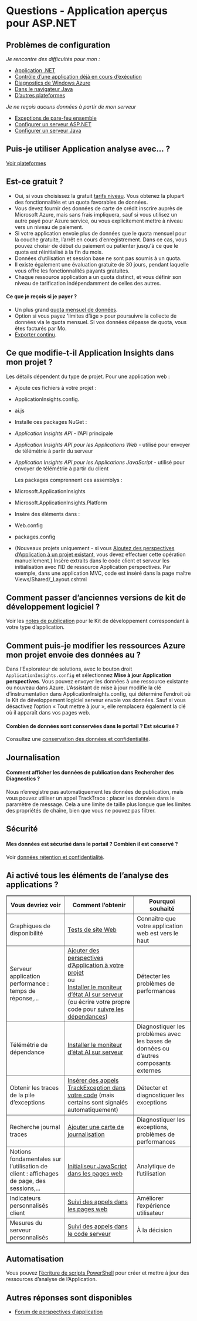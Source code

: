 <properties 
    pageTitle="Résolution des problèmes et Questions sur les aspects d’Application" 
    description="Un élément de Visual Studio Application Insights précisé ou ne fonctionne pas ? Essayez ici." 
    services="application-insights" 
    documentationCenter=".net"
    authors="alancameronwills" 
    manager="douge"/>

<tags 
    ms.service="application-insights" 
    ms.workload="mobile" 
    ms.tgt_pltfrm="ibiza" 
    ms.devlang="na" 
    ms.topic="article" 
    ms.date="08/24/2016" 
    ms.author="awills"/>
 
# <a name="questions---application-insights-for-aspnet"></a>Questions - Application aperçus pour ASP.NET

## <a name="configuration-problems"></a>Problèmes de configuration

*Je rencontre des difficultés pour mon :*

* [Application .NET](app-insights-asp-net-troubleshoot-no-data.md)
* [Contrôle d’une application déjà en cours d’exécution](app-insights-monitor-performance-live-website-now.md#troubleshooting)
* [Diagnostics de Windows Azure](app-insights-azure-diagnostics.md)
* [Dans le navigateur Java](app-insights-java-troubleshoot.md)
* [D’autres plateformes](app-insights-platforms.md)

*Je ne reçois aucuns données à partir de mon serveur*

* [Exceptions de pare-feu ensemble](app-insights-ip-addresses.md)
* [Configurer un serveur ASP.NET](app-insights-monitor-performance-live-website-now.md)
* [Configurer un serveur Java](app-insights-java-agent.md)


## <a name="can-i-use-application-insights-with-"></a>Puis-je utiliser Application analyse avec... ?

[Voir plateformes][platforms]


## <a name="is-it-free"></a>Est-ce gratuit ?

* Oui, si vous choisissez la gratuit [tarifs niveau](app-insights-pricing.md). Vous obtenez la plupart des fonctionnalités et un quota favorables de données. 
* Vous devez fournir des données de carte de crédit inscrire auprès de Microsoft Azure, mais sans frais impliquera, sauf si vous utilisez un autre payé pour Azure service, ou vous explicitement mettre à niveau vers un niveau de paiement.
* Si votre application envoie plus de données que le quota mensuel pour la couche gratuite, l’arrêt en cours d’enregistrement. Dans ce cas, vous pouvez choisir de début du paiement ou patienter jusqu'à ce que le quota est réinitialisé à la fin du mois.
* Données d’utilisation et session base ne sont pas soumis à un quota.
* Il existe également une évaluation gratuite de 30 jours, pendant laquelle vous offre les fonctionnalités payants gratuites.
* Chaque ressource application a un quota distinct, et vous définir son niveau de tarification indépendamment de celles des autres.

#### <a name="what-do-i-get-if-i-pay"></a>Ce que je reçois si je payer ?

* Un plus grand [quota mensuel de données](https://azure.microsoft.com/pricing/details/application-insights/).
* Option si vous payez 'limites d’âge » pour poursuivre la collecte de données via le quota mensuel. Si vos données dépasse de quota, vous êtes facturés par Mo.
* [Exporter continu](app-insights-export-telemetry.md).


## <a name="q14"></a>Ce que modifie-t-il Application Insights dans mon projet ?

Les détails dépendent du type de projet. Pour une application web :


+ Ajoute ces fichiers à votre projet :

 + ApplicationInsights.config. 
 + ai.js


+ Installe ces packages NuGet :

 -  *Application Insights API* - l’API principale

 -  *Application Insights API pour les Applications Web* - utilisé pour envoyer de télémétrie à partir du serveur

 -  *Application Insights API pour les Applications JavaScript* - utilisé pour envoyer de télémétrie à partir du client

    Les packages comprennent ces assemblys :

 - Microsoft.ApplicationInsights

 - Microsoft.ApplicationInsights.Platform

+ Insère des éléments dans :

 - Web.config

 - packages.config

+ (Nouveaux projets uniquement - si vous [Ajoutez des perspectives d’Application à un projet existant][start], vous devez effectuer cette opération manuellement.) Insère extraits dans le code client et serveur les initialisation avec l’ID de ressource Application perspectives. Par exemple, dans une application MVC, code est inséré dans la page maître Views/Shared/_Layout.cshtml


## <a name="how-do-i-upgrade-from-older-sdk-versions"></a>Comment passer d’anciennes versions de kit de développement logiciel ?

Voir les [notes de publication](app-insights-release-notes.md) pour le Kit de développement correspondant à votre type d’application. 



## <a name="update"></a>Comment puis-je modifier les ressources Azure mon projet envoie des données au ?

Dans l’Explorateur de solutions, avec le bouton droit `ApplicationInsights.config` et sélectionnez **Mise à jour Application perspectives**. Vous pouvez envoyer les données à une ressource existante ou nouveau dans Azure. L’Assistant de mise à jour modifie la clé d’instrumentation dans ApplicationInsights.config, qui détermine l’endroit où le Kit de développement logiciel serveur envoie vos données. Sauf si vous désactivez l’option « Tout mettre à jour », elle remplacera également la clé où il apparaît dans vos pages web.


#### <a name="data"></a>Combien de données sont conservées dans le portail ? Est sécurisé ?

Consultez une [conservation des données et confidentialité][data].

## <a name="logging"></a>Journalisation

#### <a name="post"></a>Comment afficher les données de publication dans Rechercher des Diagnostics ?

Nous n’enregistre pas automatiquement les données de publication, mais vous pouvez utiliser un appel TrackTrace : placer les données dans le paramètre de message. Cela a une limite de taille plus longue que les limites des propriétés de chaîne, bien que vous ne pouvez pas filtrer. 

## <a name="security"></a>Sécurité

#### <a name="is-my-data-secure-in-the-portal-how-long-is-it-retained"></a>Mes données est sécurisé dans le portail ? Combien il est conservé ?

Voir [données rétention et confidentialité][data].


## <a name="q17"></a>Ai activé tous les éléments de l’analyse des applications ?

<table border="1">
<tr><th>Vous devriez voir</th><th>Comment l’obtenir</th><th>Pourquoi souhaité</th></tr>
<tr><td>Graphiques de disponibilité</td><td><a href="../app-insights-monitor-web-app-availability/">Tests de site Web</a></td><td>Connaître que votre application web est vers le haut</td></tr>
<tr><td>Serveur application performance : temps de réponse,...
</td><td><a href="../app-insights-asp-net/">Ajouter des perspectives d’Application à votre projet</a><br/>ou <br/><a href="../app-insights-monitor-performance-live-website-now/">Installer le moniteur d’état AI sur serveur</a> (ou écrire votre propre code pour <a href="../app-insights-api-custom-events-metrics/#track-dependency">suivre les dépendances</a>)</td><td>Détecter les problèmes de performances</td></tr>
<tr><td>Télémétrie de dépendance</td><td><a href="../app-insights-monitor-performance-live-website-now/">Installer le moniteur d’état AI sur serveur</a></td><td>Diagnostiquer les problèmes avec les bases de données ou d’autres composants externes</td></tr>
<tr><td>Obtenir les traces de la pile d’exceptions</td><td><a href="../app-insights-search-diagnostic-logs/#exceptions">Insérer des appels TrackException dans votre code</a> (mais certains sont signalés automatiquement)</td><td>Détecter et diagnostiquer les exceptions</td></tr>
<tr><td>Recherche journal traces</td><td><a href="../app-insights-search-diagnostic-logs/">Ajouter une carte de journalisation</a></td><td>Diagnostiquer les exceptions, problèmes de performances</td></tr>
<tr><td>Notions fondamentales sur l’utilisation de client : affichages de page, des sessions,...</td><td><a href="../app-insights-javascript/">Initialiseur JavaScript dans les pages web</a></td><td>Analytique de l’utilisation</td></tr>
<tr><td>Indicateurs personnalisés client</td><td><a href="../app-insights-api-custom-events-metrics/">Suivi des appels dans les pages web</a></td><td>Améliorer l’expérience utilisateur</td></tr>
<tr><td>Mesures du serveur personnalisés</td><td><a href="../app-insights-api-custom-events-metrics/">Suivi des appels dans le code serveur</a></td><td>À la décision</td></tr>
</table>


## <a name="automation"></a>Automatisation

Vous pouvez [l’écriture de scripts PowerShell](app-insights-powershell.md) pour créer et mettre à jour des ressources d’analyse de l’Application.

## <a name="more-answers"></a>Autres réponses sont disponibles

* [Forum de perspectives d’application](https://social.msdn.microsoft.com/Forums/vstudio/en-US/home?forum=ApplicationInsights)


<!--Link references-->

[data]: app-insights-data-retention-privacy.md
[platforms]: app-insights-platforms.md
[start]: app-insights-overview.md
[windows]: app-insights-windows-get-started.md

 